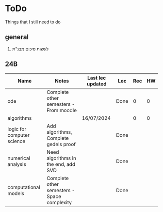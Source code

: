 # ToDo

Things that I still need to do

## general

1. לעשות סיכום מבנ"ת

## 24B

| Name                       | Notes                                       | Last lec updated | Lec  | Rec | HW |
| -------------------------- | ------------------------------------------- | ---------------- | ---- | --- | -- |
| ode                        | Complete other semesters - From moodle      |                  | Done | 0   | 0  |
| algorithms                 |                                             | 16/07/2024       |      | 0   | 0  |
| logic for computer science | Add algorithms, Complete gedels proof       |                  | Done |     |    |
| numerical analysis         | Need algorithms in the end, add SVD         |                  | Done |     |    |
| computational models       | Complete other semesters - Space complexity |                  | Done |     |    |
